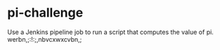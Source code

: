 

# pi-challenge
Use a Jenkins pipeline job to run a script that computes the value of pi.
werbn,;:!:;,nbvcxwxcvbn,;
